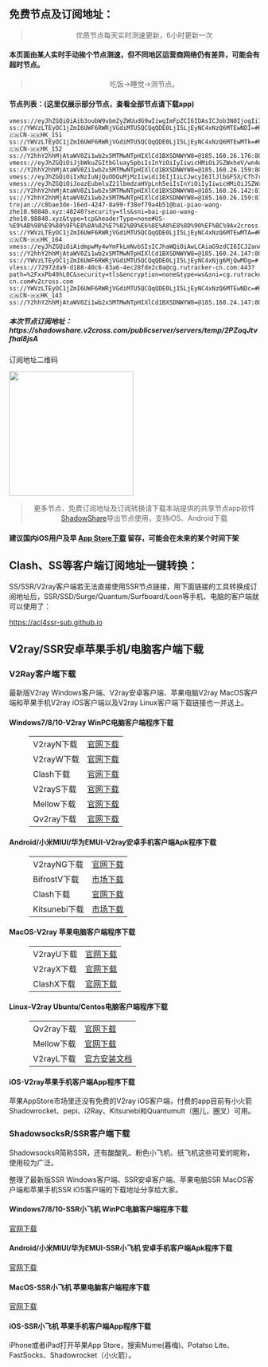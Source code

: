 
<h2>免费节点及订阅地址：</h2>
<blockquote>
<p style="text-align: center;">优质节点每天实时测速更新，6小时更新一次</p>
</blockquote>
<h4>本页面由某人实时手动挨个节点测速，但不同地区运营商网络仍有差异，可能会有超时节点。</h4>
<blockquote>
<p style="text-align: center;">吃饭->睡觉->测节点。</p>
</blockquote>
<h4>节点列表：(这里仅展示部分节点，查看全部节点请下载app)</h4>

```trojan://2b815eb6-3982-4f09-9181-3c02c479d4d1@bai-piao-wang-zhe-iplc12.98848.xyz:19222?security=tls&sni=bai-piao-wang-zhe-iplc12.98848.xyz&type=tcp&headerType=none#US-%E9%AB%98%E9%80%9F%E8%8A%82%E7%82%B9%E6%8E%A8%E8%8D%90%EF%BC%9Av2cross.com
vmess://eyJhZGQiOiAib3oubW9vbmZyZWUudG9wIiwgImFpZCI6IDAsICJob3N0IjogIiIsICJpZCI6ICI5ZmJiNjEyMi00NmU3LTQxM2ItYjI5ZC03NDllZWY0NDZjOGQiLCAibmV0IjogIndzIiwgInBhdGgiOiAiIiwgInBvcnQiOiA0NDMsICJwcyI6ICJ2MmNyb3NzLmNvbSAtIFx1N2Y4ZVx1NTZmZENsb3VkRmxhcmVcdTUxNmNcdTUzZjhDRE5cdTgyODJcdTcwYjkgNDEiLCAidGxzIjogInRscyIsICJ0eXBlIjogImF1dG8iLCAic2tpcC1jZXJ0LXZlcmlmeSI6IHRydWUsICJzbmkiOiAiIn0=
ss://YWVzLTEyOC1jZmI6UWF6RWRjVGdiMTU5QCQqQDE0LjI5LjEyNC4xNzQ6MTEwNDI=#Relay_🇨🇳CN-🇭🇰HK_151
ss://YWVzLTEyOC1jZmI6UWF6RWRjVGdiMTU5QCQqQDE0LjI5LjEyNC4xNzQ6MTEwMTk=#Relay_🇨🇳CN-🇭🇰HK_152
ss://Y2hhY2hhMjAtaWV0Zi1wb2x5MTMwNTpHIXlCd1BXSDNWYW8=@185.160.26.176:805#%F0%9F%87%AF%F0%9F%87%B5JP_05%20%40WangCai_1
vmess://eyJhZGQiOiJjbWkuZGItbGluay5pbiIsInYiOiIyIiwicHMiOiJSZWxheV/wn4es8J+Hp0dCLfCfh7rwn4e4VVNfNDA4IiwicG9ydCI6MjExNTIsImlkIjoiYzRmYTA2Y2EtYzE4Zi0zN2E0LWJhMGUtNjM1MzdjMGZiNjcyIiwiYWlkIjoiMSIsIm5ldCI6IndzIiwidHlwZSI6IiIsImhvc3QiOiJjbWkuZGItbGluay5pbiIsInBhdGgiOiIvZGIiLCJ0bHMiOiJ0bHMifQ==
ss://Y2hhY2hhMjAtaWV0Zi1wb2x5MTMwNTpHIXlCd1BXSDNWYW8=@185.160.26.159:803#%F0%9F%87%AF%F0%9F%87%B5JP_03%20%40WangCai_1
vmess://eyJhZGQiOiIxNzIuNjQuODQuMjMzIiwidiI6IjIiLCJwcyI6IlJlbGF5X/Cfh7rwn4e4VVMt8J+HuvCfh7hVU18yOSIsInBvcnQiOjQ0MywiaWQiOiI4MGUwOThhMS1mNzY4LTNkZmItYjk3Zi02YzNhNWQzNGJjZDgiLCJhaWQiOiIwIiwibmV0Ijoid3MiLCJ0eXBlIjoiIiwiaG9zdCI6IjYxMi53d2VibG9nLnB3IiwicGF0aCI6Ii94eFgxIiwidGxzIjoidGxzIn0=
vmess://eyJhZGQiOiJoazEubmluZ21lbmdzaHVpLnh5eiIsInYiOiIyIiwicHMiOiJSZWxheV/wn4et8J+HsEhLLfCfh7rwn4e4VVNfMTQiLCJwb3J0Ijo4MCwiaWQiOiI4ZjQ4MzJmNy1hNTFiLTQwNDktOTA2MC0wNDIyYzMyMjNlNzYiLCJhaWQiOiIwIiwibmV0Ijoid3MiLCJ0eXBlIjoiIiwiaG9zdCI6IiIsInBhdGgiOiIvIiwidGxzIjoiIn0=
ss://Y2hhY2hhMjAtaWV0Zi1wb2x5MTMwNTpHIXlCd1BXSDNWYW8=@185.160.26.142:812#%F0%9F%87%AF%F0%9F%87%B5JP_12%20%40WangCai_1
ss://Y2hhY2hhMjAtaWV0Zi1wb2x5MTMwNTpHIXlCd1BXSDNWYW8=@185.160.26.159:810#%F0%9F%87%AF%F0%9F%87%B5JP_10%20%40WangCai_1
trojan://c8bae3de-16ed-4247-8a99-f38ef79a4b51@bai-piao-wang-zhe10.98848.xyz:48240?security=tls&sni=bai-piao-wang-zhe10.98848.xyz&type=tcp&headerType=none#US-%E9%AB%98%E9%80%9F%E8%8A%82%E7%82%B9%E6%8E%A8%E8%8D%90%EF%BC%9Av2cross.com
ss://YWVzLTEyOC1jZmI6UWF6RWRjVGdiMTU5QCQqQDE0LjI5LjEyNC4xNzQ6MTEwMTA=#Relay_🇨🇳CN-🇭🇰HK_164
vmess://eyJhZGQiOiAidmpwMy4wYmFkLmNvbSIsICJhaWQiOiAwLCAiaG9zdCI6ICJ2anAzLjBiYWQuY29tIiwgImlkIjogIjkyNzA5NGQzLWQ2NzgtNDc2My04NTkxLWUyNDBkMGJjYWU4NyIsICJuZXQiOiAid3MiLCAicGF0aCI6ICIvY2hhdCIsICJwb3J0IjogNDQzLCAicHMiOiAidjJjcm9zcy5jb20gLSBcdTY1ZTVcdTY3MmNcdTRlMWNcdTRlYWNcdTkwZmRcdTU0YzFcdTVkZGRcdTUzM2FMaW5vZGVcdTY1NzBcdTYzNmVcdTRlMmRcdTVmYzMgMjAiLCAidGxzIjogInRscyIsICJ0eXBlIjogImF1dG8iLCAic2tpcC1jZXJ0LXZlcmlmeSI6IHRydWUsICJzbmkiOiAiIn0=
ss://Y2hhY2hhMjAtaWV0Zi1wb2x5MTMwNTpHIXlCd1BXSDNWYW8=@185.160.24.147:808#%F0%9F%87%AF%F0%9F%87%B5JP_08%20%40WangCai_1
ss://YWVzLTEyOC1jZmI6UWF6RWRjVGdiMTU5QCQqQDE0LjI5LjEyNC4xNjg6MjQwMDg=#
vless://72972da9-d188-40c6-83a6-4ec28fde2c0a@cg.rutracker-cn.com:443?path=%2FxxPb49hL0C&security=tls&encryption=none&type=ws&sni=cg.rutracker-cn.com#v2cross.com
ss://YWVzLTEyOC1jZmI6UWF6RWRjVGdiMTU5QCQqQDE0LjI5LjEyNC4xNzQ6MTEwNDc=#Relay_🇨🇳CN-🇭🇰HK_143
ss://Y2hhY2hhMjAtaWV0Zi1wb2x5MTMwNTpHIXlCd1BXSDNWYW8=@185.160.24.147:806#%F0%9F%87%AF%F0%9F%87%B5JP_06%20%40WangCai_1
```
<h5>本次节点订阅地址：https://shadowshare.v2cross.com/publicserver/servers/temp/2PZoqJtvfhal8jsA</h5>
<p>订阅地址二维码</p>
<img src='http://shadowshare.v2cross.com/qrcode.png' width=250 height=250>
<blockquote style='text-align: center;'>更多节点、免费订阅地址及订阅转换请下载本站提供的共享节点app软件<a href='https://shadowshare.v2cross.com'>ShadowShare</a>导出节点使用，支持iOS、Android下载</blockquote>
<h4>建议国内iOS用户及早 <a href='https://apps.apple.com/cn/app/shadowshare/id1612647259'>App Store下载</a> 留存，可能会在未来的某个时间下架</h4>

<div class="nv-content-wrap entry-content">
<h2>Clash、SS等客户端订阅地址一键转换：</h2>
<p>SS/SSR/V2ray客户端若无法直接使用SSR节点链接，用下面链接的工具转换成订阅地址后，SSR/SSD/Surge/Quantum/Surfboard/Loon等手机、电脑的客户端就可以使用了：</p>
<p><a href="https://acl4ssr-sub.github.io" target="_blank" rel="noreferrer noopener nofollow">https://acl4ssr-sub.github.io</a></p>
<h2>V2ray/SSR安卓苹果手机/电脑客户端下载</h2>
<h3>V2Ray客户端下载</h3>
<p>最新版V2ray Windows客户端、V2ray安卓客户端、苹果电脑V2ray MacOS客户端和苹果手机V2ray iOS客户端以及V2ray Linux客户端下载链接也一并送上。</p>
<h4>Windows7/8/10-<strong>V2ray WinPC电脑客户端</strong>程序下载</h4>
<figure class="wp-block-table alignwide is-style-stripes"><table><tbody><tr><td>V2rayN下载</td><td><a href="https://github.com/2dust/v2rayN/releases" target="_blank" rel="noreferrer noopener">官网下载</a></td></tr><tr><td>V2rayW下载</td><td><a href="https://github.com/Cenmrev/V2RayW/releases" target="_blank" rel="noreferrer noopener">官网下载</a></td></tr><tr><td>Clash下载</td><td><a href="https://github.com/Fndroid/clash_for_windows_pkg/releases" target="_blank" rel="noreferrer noopener">官网下载</a></td></tr><tr><td>V2rayS下载</td><td><a href="https://github.com/Shinlor/V2RayS/releases" target="_blank" rel="noreferrer noopener">官网下载</a></td></tr><tr><td>Mellow下载</td><td><a href="https://github.com/mellow-io/mellow/releases" target="_blank" rel="noreferrer noopener">官网下载</a></td></tr><tr><td>Qv2ray下载</td><td><a href="https://github.com/Qv2ray/Qv2ray" target="_blank" rel="noreferrer noopener">官网下载</a></td></tr></tbody></table></figure>
<h4><strong>Android/小米MIUI/华为EMUI-V2ray安卓手机客户端</strong>Apk程序下载</h4>
<figure class="wp-block-table alignwide is-style-stripes"><table><tbody><tr><td>V2rayNG下载</td><td><a href="https://github.com/2dust/v2rayNG/releases" target="_blank" rel="noreferrer noopener">官网下载</a></td></tr><tr><td>BifrostV下载</td><td><a rel="noreferrer noopener" href="https://www.appsapk.com/downloading/latest/com.github.dawndiy.bifrostv-0.6.8.apk" target="_blank">市场下载</a></td></tr><tr><td>Clash下载</td><td><a href="https://github.com/Kr328/ClashForAndroid/releases" target="_blank" rel="noreferrer noopener">官网下载</a></td></tr><tr><td>Kitsunebi下载</td><td><a rel="noreferrer noopener" href="https://apkpure.com/kitsunebi/fun.kitsunebi.kitsunebi4android" target="_blank">市场下载</a></td></tr></tbody></table></figure>
<h4><strong>MacOS-V2ray <strong>苹果电脑</strong>客户端</strong>程序下载</h4>
<figure class="wp-block-table alignwide is-style-stripes"><table><tbody><tr><td>V2rayU下载</td><td><a href="https://github.com/yanue/V2rayU/releases" target="_blank" rel="noreferrer noopener">官网下载</a></td></tr><tr><td>V2rayX下载</td><td><a href="https://github.com/Cenmrev/V2RayX/releases" target="_blank" rel="noreferrer noopener">官网下载</a></td></tr><tr><td>ClashX下载</td><td><a href="https://github.com/yichengchen/clashX/releases" target="_blank" rel="noreferrer noopener">官网下载</a></td></tr></tbody></table></figure>
<h4><strong>Linux</strong>–<strong>V2ray Ubuntu/Centos电脑客户端</strong>程序下载</h4>
<figure class="wp-block-table alignwide is-style-stripes"><table><tbody><tr><td>Qv2ray下载</td><td><a href="https://github.com/Qv2ray/Qv2ray" target="_blank" rel="noreferrer noopener">官网下载</a></td></tr><tr><td>Mellow下载</td><td><a href="https://github.com/mellow-io/mellow/releases" target="_blank" rel="noreferrer noopener">官网下载</a></td></tr><tr><td>V2rayL下载</td><td><a rel="noreferrer noopener" href="https://github.com/jiangxufeng/v2rayL" target="_blank">官方安装文档</a></td></tr></tbody></table></figure>
<h4>iOS-<strong>V2ray苹果<strong>手机客户端</strong>App程序</strong>下载</h4>
<p>苹果AppStore市场里还没有免费的V2ray iOS客户端，付费的app目前有小火箭Shadowrocket、pepi、i2Ray、Kitsunebi和Quantumult（圈儿，圈叉）可用。</p>
<h3>ShadowsocksR/SSR客户端下载</h3>
<p>ShadowsocksR简称SSR，还有酸酸乳、粉色小飞机、纸飞机这些可爱的昵称，使用较为广泛。</p>
<p>整理了最新版SSR Windows客户端、SSR安卓客户端、苹果电脑SSR MacOS客户端和苹果手机SSR iOS客户端的下载地址分享给大家。</p>
<h4><strong>Windows7/8/10-<strong>SSR小飞机 WinPC电脑客户端</strong>程序下载</strong></h4>
<p><a rel="noreferrer noopener" href="https://github.com/shadowsocksrr/shadowsocksr-csharp/releases" target="_blank">官网下载</a></p>
<h4><strong><strong>Android/小米MIUI/华为EMUI-SSR小飞机 安卓手机客户端</strong>Apk程序下载</strong></h4>
<p><a rel="noreferrer noopener" href="https://github.com/shadowsocksrr/shadowsocksr-android/releases" target="_blank">官网下载</a></p>
<h4><strong><strong>MacOS-SSR小飞机 苹果电脑客户端</strong>程序下载</strong></h4>
<p><a href="https://github.com/qinyuhang/ShadowsocksX-NG-R/releases" target="_blank" rel="noreferrer noopener">官网下载</a></p>
<h4><strong>iOS-<strong>SSR小飞机 苹果手机客户端App程序</strong></strong>下载</h4>
<p>iPhone或者iPad打开苹果App Store，搜索Mume(暮梅)、Potatso Lite、FastSocks、Shadowrocket（小火箭）。</p>
